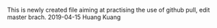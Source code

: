 This is newly created file aiming at practising the use of github pull, edit master brach.
2019-04-15
Huang Kuang

